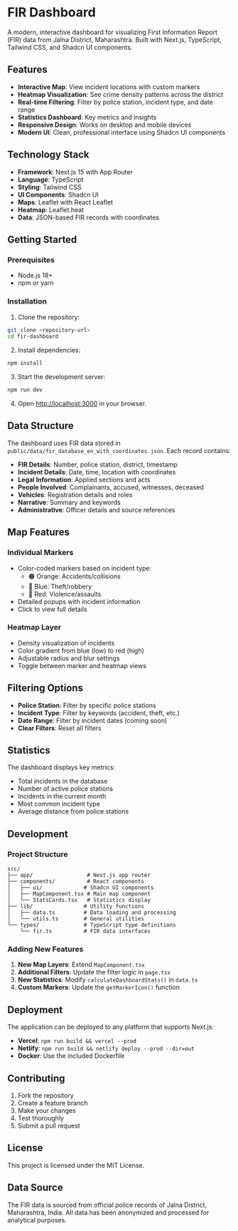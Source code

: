 # FIR Dashboard

A modern, interactive dashboard for visualizing First Information Report (FIR) data from Jalna District, Maharashtra. Built with Next.js, TypeScript, Tailwind CSS, and Shadcn UI components.

## Features

- **Interactive Map**: View incident locations with custom markers
- **Heatmap Visualization**: See crime density patterns across the district
- **Real-time Filtering**: Filter by police station, incident type, and date range
- **Statistics Dashboard**: Key metrics and insights
- **Responsive Design**: Works on desktop and mobile devices
- **Modern UI**: Clean, professional interface using Shadcn UI components

## Technology Stack

- **Framework**: Next.js 15 with App Router
- **Language**: TypeScript
- **Styling**: Tailwind CSS
- **UI Components**: Shadcn UI
- **Maps**: Leaflet with React Leaflet
- **Heatmap**: Leaflet.heat
- **Data**: JSON-based FIR records with coordinates

## Getting Started

### Prerequisites

- Node.js 18+ 
- npm or yarn

### Installation

1. Clone the repository:
```bash
git clone <repository-url>
cd fir-dashboard
```

2. Install dependencies:
```bash
npm install
```

3. Start the development server:
```bash
npm run dev
```

4. Open [http://localhost:3000](http://localhost:3000) in your browser.

## Data Structure

The dashboard uses FIR data stored in `public/data/fir_database_en_with_coordinates.json`. Each record contains:

- **FIR Details**: Number, police station, district, timestamp
- **Incident Details**: Date, time, location with coordinates
- **Legal Information**: Applied sections and acts
- **People Involved**: Complainants, accused, witnesses, deceased
- **Vehicles**: Registration details and roles
- **Narrative**: Summary and keywords
- **Administrative**: Officer details and source references

## Map Features

### Individual Markers
- Color-coded markers based on incident type:
  - 🟠 Orange: Accidents/collisions
  - 🔵 Blue: Theft/robbery
  - 🔴 Red: Violence/assaults
- Detailed popups with incident information
- Click to view full details

### Heatmap Layer
- Density visualization of incidents
- Color gradient from blue (low) to red (high)
- Adjustable radius and blur settings
- Toggle between marker and heatmap views

## Filtering Options

- **Police Station**: Filter by specific police stations
- **Incident Type**: Filter by keywords (accident, theft, etc.)
- **Date Range**: Filter by incident dates (coming soon)
- **Clear Filters**: Reset all filters

## Statistics

The dashboard displays key metrics:
- Total incidents in the database
- Number of active police stations
- Incidents in the current month
- Most common incident type
- Average distance from police stations

## Development

### Project Structure

```
src/
├── app/                 # Next.js app router
├── components/          # React components
│   ├── ui/             # Shadcn UI components
│   ├── MapComponent.tsx # Main map component
│   └── StatsCards.tsx   # Statistics display
├── lib/                # Utility functions
│   ├── data.ts         # Data loading and processing
│   └── utils.ts        # General utilities
└── types/              # TypeScript type definitions
    └── fir.ts          # FIR data interfaces
```

### Adding New Features

1. **New Map Layers**: Extend `MapComponent.tsx`
2. **Additional Filters**: Update the filter logic in `page.tsx`
3. **New Statistics**: Modify `calculateDashboardStats()` in `data.ts`
4. **Custom Markers**: Update the `getMarkerIcon()` function

## Deployment

The application can be deployed to any platform that supports Next.js:

- **Vercel**: `npm run build && vercel --prod`
- **Netlify**: `npm run build && netlify deploy --prod --dir=out`
- **Docker**: Use the included Dockerfile

## Contributing

1. Fork the repository
2. Create a feature branch
3. Make your changes
4. Test thoroughly
5. Submit a pull request

## License

This project is licensed under the MIT License.

## Data Source

The FIR data is sourced from official police records of Jalna District, Maharashtra, India. All data has been anonymized and processed for analytical purposes.